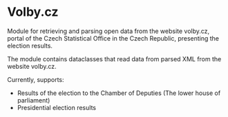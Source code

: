 # Volby.cz

Module for retrieving and parsing open data from the website volby.cz, portal of the Czech Statistical Office 
in the Czech Republic, presenting the election results.

The module contains dataclasses that read data from parsed XML from the website volby.cz.

Currently, supports:
- Results of the election to the Chamber of Deputies (The lower house of parliament)
- Presidential election results